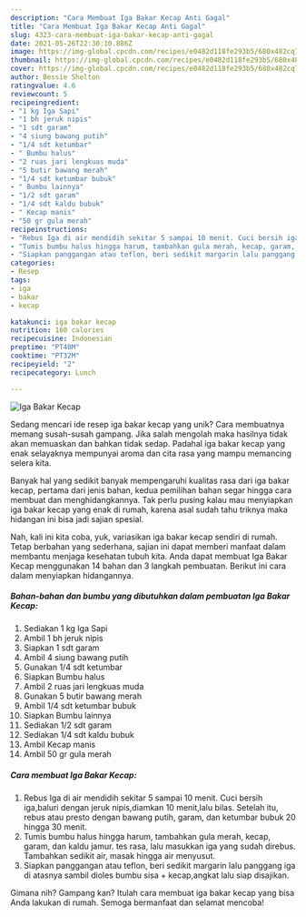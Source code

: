 ```yaml
---
description: "Cara Membuat Iga Bakar Kecap Anti Gagal"
title: "Cara Membuat Iga Bakar Kecap Anti Gagal"
slug: 4323-cara-membuat-iga-bakar-kecap-anti-gagal
date: 2021-05-26T22:30:10.886Z
image: https://img-global.cpcdn.com/recipes/e0482d118fe293b5/680x482cq70/iga-bakar-kecap-foto-resep-utama.jpg
thumbnail: https://img-global.cpcdn.com/recipes/e0482d118fe293b5/680x482cq70/iga-bakar-kecap-foto-resep-utama.jpg
cover: https://img-global.cpcdn.com/recipes/e0482d118fe293b5/680x482cq70/iga-bakar-kecap-foto-resep-utama.jpg
author: Bessie Shelton
ratingvalue: 4.6
reviewcount: 5
recipeingredient:
- "1 kg Iga Sapi"
- "1 bh jeruk nipis"
- "1 sdt garam"
- "4 siung bawang putih"
- "1/4 sdt ketumbar"
- " Bumbu halus"
- "2 ruas jari lengkuas muda"
- "5 butir bawang merah"
- "1/4 sdt ketumbar bubuk"
- " Bumbu lainnya"
- "1/2 sdt garam"
- "1/4 sdt kaldu bubuk"
- " Kecap manis"
- "50 gr gula merah"
recipeinstructions:
- "Rebus Iga di air mendidih sekitar 5 sampai 10 menit. Cuci bersih iga,baluri dengan jeruk nipis,diamkan 10 menit,lalu bilas. Setelah itu, rebus atau presto dengan bawang putih, garam, dan ketumbar bubuk 20 hingga 30 menit."
- "Tumis bumbu halus hingga harum, tambahkan gula merah, kecap, garam, dan kaldu jamur. tes rasa, lalu masukkan iga yang sudah direbus. Tambahkan sedikit air, masak hingga air menyusut."
- "Siapkan panggangan atau teflon, beri sedikit margarin lalu panggang iga di atasnya sambil dioles bumbu sisa + kecap,angkat lalu siap disajikan."
categories:
- Resep
tags:
- iga
- bakar
- kecap

katakunci: iga bakar kecap 
nutrition: 160 calories
recipecuisine: Indonesian
preptime: "PT40M"
cooktime: "PT32M"
recipeyield: "2"
recipecategory: Lunch

---
```



![Iga Bakar Kecap](https://img-global.cpcdn.com/recipes/e0482d118fe293b5/680x482cq70/iga-bakar-kecap-foto-resep-utama.jpg)

Sedang mencari ide resep iga bakar kecap yang unik? Cara membuatnya memang susah-susah gampang. Jika salah mengolah maka hasilnya tidak akan memuaskan dan bahkan tidak sedap. Padahal iga bakar kecap yang enak selayaknya mempunyai aroma dan cita rasa yang mampu memancing selera kita.



Banyak hal yang sedikit banyak mempengaruhi kualitas rasa dari iga bakar kecap, pertama dari jenis bahan, kedua pemilihan bahan segar hingga cara membuat dan menghidangkannya. Tak perlu pusing kalau mau menyiapkan iga bakar kecap yang enak di rumah, karena asal sudah tahu triknya maka hidangan ini bisa jadi sajian spesial.


Nah, kali ini kita coba, yuk, variasikan iga bakar kecap sendiri di rumah. Tetap berbahan yang sederhana, sajian ini dapat memberi manfaat dalam membantu menjaga kesehatan tubuh kita. Anda dapat membuat Iga Bakar Kecap menggunakan 14 bahan dan 3 langkah pembuatan. Berikut ini cara dalam menyiapkan hidangannya.

<!--inarticleads1-->

##### Bahan-bahan dan bumbu yang dibutuhkan dalam pembuatan Iga Bakar Kecap:

1. Sediakan 1 kg Iga Sapi
1. Ambil 1 bh jeruk nipis
1. Siapkan 1 sdt garam
1. Ambil 4 siung bawang putih
1. Gunakan 1/4 sdt ketumbar
1. Siapkan  Bumbu halus
1. Ambil 2 ruas jari lengkuas muda
1. Gunakan 5 butir bawang merah
1. Ambil 1/4 sdt ketumbar bubuk
1. Siapkan  Bumbu lainnya
1. Sediakan 1/2 sdt garam
1. Sediakan 1/4 sdt kaldu bubuk
1. Ambil  Kecap manis
1. Ambil 50 gr gula merah




<!--inarticleads2-->

##### Cara membuat Iga Bakar Kecap:

1. Rebus Iga di air mendidih sekitar 5 sampai 10 menit. Cuci bersih iga,baluri dengan jeruk nipis,diamkan 10 menit,lalu bilas. Setelah itu, rebus atau presto dengan bawang putih, garam, dan ketumbar bubuk 20 hingga 30 menit.
1. Tumis bumbu halus hingga harum, tambahkan gula merah, kecap, garam, dan kaldu jamur. tes rasa, lalu masukkan iga yang sudah direbus. Tambahkan sedikit air, masak hingga air menyusut.
1. Siapkan panggangan atau teflon, beri sedikit margarin lalu panggang iga di atasnya sambil dioles bumbu sisa + kecap,angkat lalu siap disajikan.




Gimana nih? Gampang kan? Itulah cara membuat iga bakar kecap yang bisa Anda lakukan di rumah. Semoga bermanfaat dan selamat mencoba!
